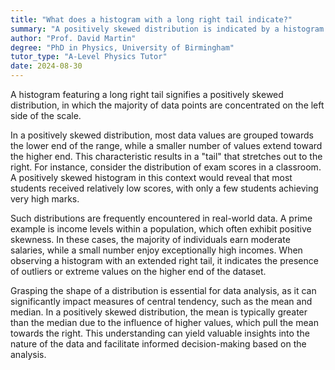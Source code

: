 ```yaml
---
title: "What does a histogram with a long right tail indicate?"
summary: "A positively skewed distribution is indicated by a histogram with a long right tail, showing that most data points cluster on the left side."
author: "Prof. David Martin"
degree: "PhD in Physics, University of Birmingham"
tutor_type: "A-Level Physics Tutor"
date: 2024-08-30
---
```


A histogram featuring a long right tail signifies a positively skewed distribution, in which the majority of data points are concentrated on the left side of the scale.

In a positively skewed distribution, most data values are grouped towards the lower end of the range, while a smaller number of values extend toward the higher end. This characteristic results in a "tail" that stretches out to the right. For instance, consider the distribution of exam scores in a classroom. A positively skewed histogram in this context would reveal that most students received relatively low scores, with only a few students achieving very high marks.

Such distributions are frequently encountered in real-world data. A prime example is income levels within a population, which often exhibit positive skewness. In these cases, the majority of individuals earn moderate salaries, while a small number enjoy exceptionally high incomes. When observing a histogram with an extended right tail, it indicates the presence of outliers or extreme values on the higher end of the dataset.

Grasping the shape of a distribution is essential for data analysis, as it can significantly impact measures of central tendency, such as the mean and median. In a positively skewed distribution, the mean is typically greater than the median due to the influence of higher values, which pull the mean towards the right. This understanding can yield valuable insights into the nature of the data and facilitate informed decision-making based on the analysis.
    